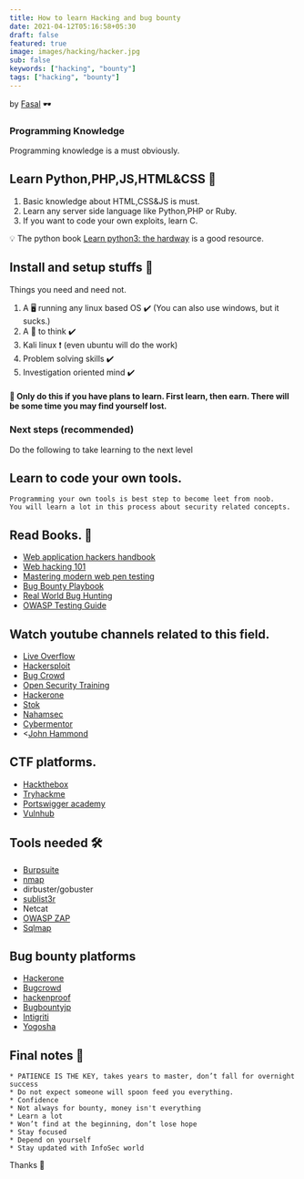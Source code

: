 ```yaml
---
title: How to learn Hacking and bug bounty
date: 2021-04-12T05:16:58+05:30
draft: false
featured: true
image: images/hacking/hacker.jpg
sub: false
keywords: ["hacking", "bounty"]
tags: ["hacking", "bounty"]
---
```


by [Fasal](https://github.com/fasalmbt/) 🕶️

### Programming Knowledge

Programming knowledge is a must obviously.

## Learn Python,PHP,JS,HTML&CSS 🚀

1. Basic knowledge about HTML,CSS&JS is must.
2. Learn any server side language like Python,PHP or Ruby.
3. If you want to code your own exploits, learn C.

:bulb: The python book [Learn python3: the hardway](https://www.amazon.in/Learn-Python-Hard-Way-Introduction/dp/0134692888) is a good resource.


## Install and setup stuffs 🚧

Things you need and need not.

1. A 🖥️ running any linux based OS ✔️ (You can also use windows, but it sucks.)
2. A 🧠 to think ✔️
3. Kali linux ❗ (even ubuntu will do the work)
4. Problem solving skills ✔️
5. Investigation oriented mind ✔️


#### 🌝 Only do this if you have plans to learn. First learn, then earn. There will be some time you may find yourself lost.

### Next steps (recommended)
Do the following to take learning to the next level
##  Learn to code your own tools.
```
Programming your own tools is best step to become leet from noob. 
You will learn a lot in this process about security related concepts.
```
## Read Books. 📖

* [Web application hackers handbook](https://www.amazon.com/Web-Application-Hackers-Handbook-Exploiting/dp/1118026470)
* [Web hacking 101](https://www.hackerone.com/blog/Hack-Learn-Earn-with-a-Free-E-Book)
* [Mastering modern web pen testing](https://www.amazon.in/Mastering-Modern-Web-Penetration-Testing/dp/1785284584)
* [Bug Bounty Playbook](https://payhip.com/b/wAoh)
* [Real World Bug Hunting](https://www.amazon.in/Real-World-Bug-Hunting-Field-Hacking-ebook/dp/B072SQZ2LG)
* [OWASP Testing Guide](https://owasp.org/www-project-web-security-testing-guide/)

## Watch youtube channels related to this field.

* [Live Overflow](https://www.youtube.com/channel/UClcE-kVhqyiHCcjYwcpfj9w)
* [Hackersploit](https://www.youtube.com/channel/UC0ZTPkdxlAKf-V33tqXwi3Q/videos)
* [Bug Crowd](https://www.youtube.com/channel/UCo1NHk_bgbAbDBc4JinrXww)
* [Open Security Training](https://www.youtube.com/user/OpenSecurityTrainingOpen)
* [Hackerone](https://www.youtube.com/channel/UCsgzmECky2Q9lQMWzDwMhYw">Hackerone)
* [Stok](https://www.youtube.com/channel/UCQN2DsjnYH60SFBIA6IkNwg)
* [Nahamsec](https://www.youtube.com/channel/UCCZDt7MuC3Hzs6IH4xODLBw)
* [Cybermentor](https://www.youtube.com/channel/UC0ArlFuFYMpEewyRBzdLHiw)
* <[John Hammond](https://www.youtube.com/channel/UCVeW9qkBjo3zosnqUbG7CFw)

## CTF platforms.

* [Hackthebox](https://www.hackthebox.eu/)
* [Tryhackme](https://tryhackme.com/)
* [Portswigger academy](https://portswigger.net/web-security)
* [Vulnhub](https://www.vulnhub.com/)

## Tools needed 🛠️

* [Burpsuite](https://portswigger.net/burp)
* [nmap](https://nmap.org/)
* dirbuster/gobuster
* [sublist3r](https://github.com/aboul3la/Sublist3r)
* Netcat
* [OWASP ZAP](https://owasp.org/www-project-zap/)
* [Sqlmap](https://github.com/sqlmapproject/sqlmap)

## Bug bounty platforms

* [Hackerone](https://www.hackerone.com/)
* [Bugcrowd](https://www.bugcrowd.com/)
* [hackenproof](https://hackenproof.com/)
* [Bugbountyjp](https://bugbounty.jp/)
* [Intigriti](https://www.intigriti.com/)
* [Yogosha](https://yogosha.com/)

## Final notes 📝
```
* PATIENCE IS THE KEY, takes years to master, don’t fall for overnight success
* Do not expect someone will spoon feed you everything.
* Confidence
* Not always for bounty, money isn't everything
* Learn a lot
* Won’t find at the beginning, don’t lose hope
* Stay focused
* Depend on yourself
* Stay updated with InfoSec world
```

Thanks 🚀

